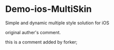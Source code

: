 Demo-ios-MultiSkin
==================

Simple and dynamic multiple style solution for iOS

original auther's comment.

this is a comment added by forker;
